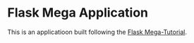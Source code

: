 # Flask Mega Application

This is an applicatioon built following the [Flask Mega-Tutorial](https://blog.miguelgrinberg.com/post/the-flask-mega-tutorial-part-i-hello-world).